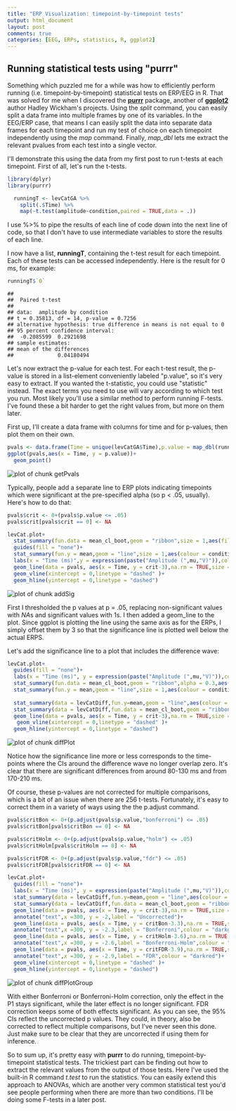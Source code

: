 ```yaml
---
title: "ERP Visualization: timepoint-by-timepoint tests"
output: html_document
layout: post
comments: true
categories: [EEG, ERPs, statistics, R, ggplot2]
---
```




## Running statistical tests using "purrr"

Something which puzzled me for a while was how to efficiently perform running (i.e. timepoint-by-timepoint) statistical tests on ERP/EEG in R. That was solved for me when I discovered the [**purrr**](https://cran.r-project.org/web/packages/purrr/index.html) package, another of [**ggplot2**](https://cran.r-project.org/web/packages/ggplot2/index.html) author Hadley Wickham's projects. Using the *split* command, you can easily split a data frame into multiple frames by one of its variables. In the EEG/ERP case, that means I can easily split the data into separate data frames for each timepoint and run my test of choice on each timepoint independently using the *map* command. Finally, *map_dbl* lets me extract the relevant pvalues from each test into a single vector.



I'll demonstrate this using the data from my first post to run t-tests at each timepoint. First of all, let's run the t-tests.


```r
library(dplyr)
library(purrr)

  runningT <- levCatGA %>%
    split(.$Time) %>%
    map(~t.test(amplitude~condition,paired = TRUE,data = .))
```

I use %>% to pipe the results of each line of code down into the next line of code, so that I don't have to use intermediate variables to store the results of each line. 

I now have a list, **runningT**, containing the t-test result for each timepoint. Each of these tests can be accessed independently. Here is the result for 0 ms, for example:


```r
runningT$`0`
```

```
## 
## 	Paired t-test
## 
## data:  amplitude by condition
## t = 0.35813, df = 14, p-value = 0.7256
## alternative hypothesis: true difference in means is not equal to 0
## 95 percent confidence interval:
##  -0.2085599  0.2921698
## sample estimates:
## mean of the differences 
##              0.04180494
```

Let's now extract the p-value for each test. For each t-test result, the p-value is stored in a list-element conveniently labeled "p.value", so it's very easy to extract. If you wanted the t-statistic, you could use "statistic" instead. The exact terms you need to use will vary according to which test you run. Most likely you'll use a similar method to perform running F-tests. I've found these a bit harder to get the right values from, but more on them later.

First up, I'll create a data frame with columns for time and for p-values, then plot them on their own.


```r
pvals <- data.frame(Time = unique(levCatGA$Time),p.value = map_dbl(runningT,"p.value"))
ggplot(pvals,aes(x = Time, y = p.value))+
  geom_point()
```

![plot of chunk getPvals](/figure/source/2016-10-06-ERP-Vis-Running-Tests/getPvals-1.svg)

Typically, people add a separate line to ERP plots indicating timepoints which were significant at the pre-specified alpha (so p < .05, usually). Here's how to do that:


```r
pvals$crit <- 0+(pvals$p.value <= .05)
pvals$crit[pvals$crit == 0] <- NA

levCat.plot+
  stat_summary(fun.data = mean_cl_boot,geom = "ribbon",size = 1,aes(fill = condition),alpha = 0.3)+
  guides(fill = "none")+
  stat_summary(fun.y = mean,geom = "line",size = 1,aes(colour = condition))+
  labs(x = "Time (ms)",y = expression(paste("Amplitude (",mu,"V)")),colour = "")+
  geom_line(data = pvals, aes(x = Time, y = crit-3),na.rm = TRUE,size = 2)+
  geom_vline(xintercept = 0,linetype = "dashed" )+
  geom_hline(yintercept = 0,linetype = "dashed")
```

![plot of chunk addSig](/figure/source/2016-10-06-ERP-Vis-Running-Tests/addSig-1.svg)

First I thresholded the p values at p = .05, replacing non-significant values with *NA*s and significant values with 1s. I then added a geom_line to the plot. Since ggplot is plotting the line using the same axis as for the ERPs, I simply offset them by 3 so that the significance line is plotted well below the actual ERPS.

Let's add the significance line to a plot that includes the difference wave:


```r
levCat.plot+
  guides(fill = "none")+
  labs(x = "Time (ms)", y = expression(paste("Amplitude (",mu,"V)")),colour = "")+
  stat_summary(fun.data = mean_cl_boot,geom = "ribbon",alpha = 0.3,aes(fill = condition))+
  stat_summary(fun.y = mean,geom = "line",size = 1,aes(colour = condition))+
  
  stat_summary(data = levCatDiff,fun.y=mean,geom = "line",aes(colour = condition))+
  stat_summary(data = levCatDiff,fun.data = mean_cl_boot,geom = "ribbon",alpha = 0.3,aes(fill = condition))+
  geom_line(data = pvals, aes(x = Time, y = crit-3),na.rm = TRUE,size = 2)+
   geom_vline(xintercept = 0,linetype = "dashed" )+
  geom_hline(yintercept = 0,linetype = "dashed")
```

![plot of chunk diffPlot](/figure/source/2016-10-06-ERP-Vis-Running-Tests/diffPlot-1.svg)

Notice how the significance line more or less corresponds to the time-points where the CIs around the difference wave no longer overlap zero. It's clear that there are significant differences from around 80-130 ms and from 170-210 ms. 

Of course, these p-values are not corrected for multiple comparisons, which is a bit of an issue when there are 256 t-tests. Fortunately, it's easy to correct them in a variety of ways using the the p.adjust command.


```r
pvals$critBon <- 0+(p.adjust(pvals$p.value,"bonferroni") <= .05)
pvals$critBon[pvals$critBon == 0] <- NA

pvals$critHolm <- 0+(p.adjust(pvals$p.value,"holm") <= .05)
pvals$critHolm[pvals$critHolm == 0] <- NA

pvals$critFDR <- 0+(p.adjust(pvals$p.value,"fdr") <= .05)
pvals$critFDR[pvals$critFDR == 0] <- NA

levCat.plot+
  guides(fill = "none")+
  labs(x = "Time (ms)", y = expression(paste("Amplitude (",mu,"V)")),colour = "")+
  stat_summary(data = levCatDiff,fun.y=mean,geom = "line",aes(colour = condition))+
  stat_summary(data = levCatDiff,fun.data = mean_cl_boot,geom = "ribbon",alpha = 0.3,aes(fill = condition))+
  geom_line(data = pvals, aes(x = Time, y = crit-3),na.rm = TRUE,size = 2)+
  annotate("text",x =300, y = -2,label = "Uncorrected")+
  geom_line(data = pvals, aes(x = Time, y = critBon-3.3),na.rm = TRUE,size = 2,colour = "darkgreen")+
  annotate("text",x =300, y = -2.3,label = "Bonferroni",colour = "darkgreen")+
  geom_line(data = pvals, aes(x = Time, y = critHolm-3.6),na.rm = TRUE,size = 2,colour = "blue")+
  annotate("text",x =300, y = -2.6,label = "Bonferroni-Holm",colour = "blue")+
  geom_line(data = pvals, aes(x = Time, y = critFDR-3.9),na.rm = TRUE,size = 2,colour = "darkred")+
  annotate("text",x =300, y = -2.9,label = "FDR",colour = "darkred")+
  geom_vline(xintercept = 0,linetype = "dashed" )+
  geom_hline(yintercept = 0,linetype = "dashed")
```

![plot of chunk diffPlotGroup](/figure/source/2016-10-06-ERP-Vis-Running-Tests/diffPlotGroup-1.svg)

With either Bonferroni or Bonferroni-Holm correction, only the effect in the P1 stays significant, while the later effect is no longer significant. FDR correction keeps some of both effects significant. As you can see, the 95% CIs reflect the uncorrected p values. They could, in theory, also be corrected to reflect multiple comparisons, but I've never seen this done. Just make sure to be clear that they are uncorrected if using them for inference.


So to sum up, it's pretty easy with **purrr** to do running, timepoint-by-timepoint statistical tests. The trickiest part can be finding out how to extract the relevant values from the output of those tests. Here I've used the built-in R command *t.test* to run the statistics. You can easily extend this approach to ANOVAs, which are another very common statistical test you'd see people performing when there are more than two conditions. I'll be doing some F-tests in a later post.
